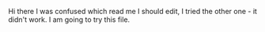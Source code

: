 Hi there I was confused which read me I should edit, I tried the other one - it didn't work. I am going to try this file.


